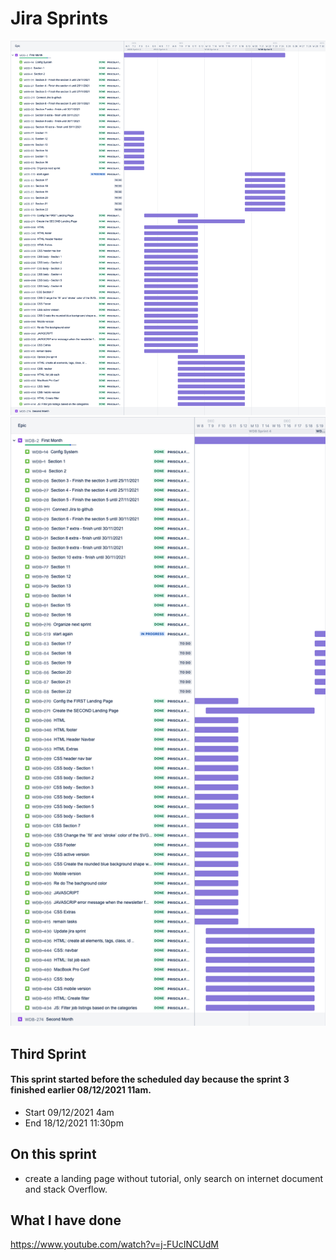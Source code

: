

# Jira Sprints
![Begin Banner](sprint-full.png)
![Begin Banner](sprint-4.png)

## Third Sprint
#### This sprint started before the scheduled day because the sprint 3 finished earlier 08/12/2021 11am.
* Start 09/12/2021 4am 
* End 18/12/2021 11:30pm



## On this sprint
* create a landing page without tutorial, only search on internet document and stack Overflow.

## What I have done

https://www.youtube.com/watch?v=j-FUcINCUdM
